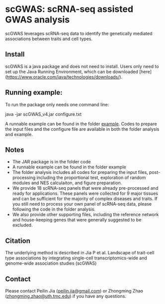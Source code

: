 # scGWAS: scRNA-seq assisted GWAS analysis

scGWAS leverages scRNA-seq data to identify the genetically mediated associations between traits and cell types. 

## Install

scGWAS is a java package and does not need to install. Users only need to set up the Java Running Environment, which can be downloaded [here] (https://www.oracle.com/java/technologies/downloads/).

## Running example:
To run the package only needs one command line:

java -jar scGWAS_v4.jar configure.txt

A runnable example can be found in the folder [example](https://github.com/bsml320/scGWAS/tree/main/example). Codes to prepare the input files and the configure file are available in both the folder analysis and example.

## Notes

- The JAR package is in the folder code
- A runnable example can be found in the folder example
- The folder analysis includes all codes for preparing the input files, post-processing including the proportional test, exploration of random modules and NES calculaiton, and figure preparation.
- We provide 18 scRNA-seq panels that were already pre-processed and ready for applications. These panels were collected for 9 major tissues and can be sufficient for the majority of complex diseases and traits. If you still need to process your own panel of scRNA-seq data, please following the code in the folder analysis.
- We also provide other supporting files, including the reference network and house-keeping genes that were generally suggested to be excluded.

## Citation

The underlying method is described in Jia P et al. Landscape of trait-cell type associations by integrating single-cell transcriptomics-wide and genome-wide association studies (scGWAS)

## Contact

Please contact Peilin Jia (peilin.jia@gmail.com) or Zhongming Zhao (zhongming.zhao@uth.tmc.edu) if you have any questions.
